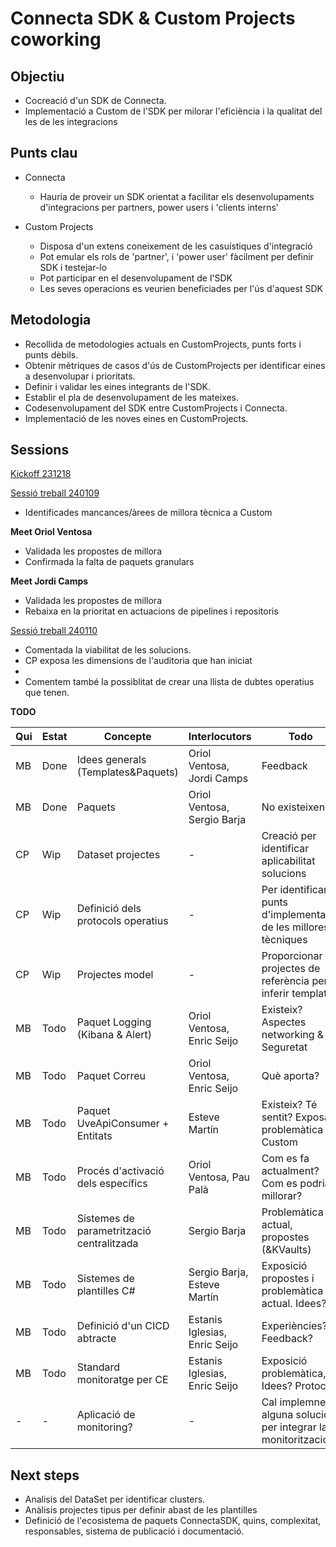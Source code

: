 # Connecta SDK & Custom Projects coworking

## Objectiu

- Cocreació d'un SDK de Connecta.
- Implementació a Custom de l'SDK per milorar l'eficiència i la qualitat del les de les integracions

## Punts clau

- Connecta

  - Hauria de proveir un SDK orientat a facilitar els desenvolupaments d'integracions per partners, power users i 'clients interns'

- Custom Projects

  - Disposa d'un extens coneixement de les casuístiques d'integració
  - Pot emular els rols de 'partner', i 'power user' fàcilment per definir SDK i testejar-lo
  - Pot participar en el desenvolupament de l'SDK
  - Les seves operacions es veurien beneficiades per l'ús d'aquest SDK

## Metodologia

- Recollida de metodologies actuals en CustomProjects, punts forts i punts dèbils.
- Obtenir mètriques de casos d'ús de CustomProjects per identificar eines a desenvolupar i prioritats.
- Definir i validar les eines integrants de l'SDK.
- Establir el pla de desenvolupament de les mateixes.
- Codesenvolupament del SDK entre CustomProjects i Connecta.
- Implementació de les noves eines en CustomProjects.

## Sessions

[Kickoff 231218](./meets/00_kickoff_231218.md)

[Sessió treball 240109](./meets/01_worksession_240109.md)

- Identificades mancances/àrees de millora tècnica a Custom

**Meet Oriol Ventosa**

- Validada les propostes de millora
- Confirmada la falta de paquets granulars

**Meet Jordi Camps**

- Validada les propostes de millora
- Rebaixa en la prioritat en actuacions de pipelines i repositoris

[Sessió treball 240110](#)

- Comentada la viabilitat de les solucions.
- CP exposa les dimensions de l'auditoria que han iniciat
-
- Comentem també la possiblitat de crear una llista de dubtes operatius que tenen.

**TODO**

| Qui | Estat | Concepte                                  | Interlocutors                 | Todo                                                            |
| --- | ----- | ----------------------------------------- | ----------------------------- | --------------------------------------------------------------- |
| MB  | Done  | Idees generals (Templates&Paquets)        | Oriol Ventosa, Jordi Camps    | Feedback                                                        |
| MB  | Done  | Paquets                                   | Oriol Ventosa, Sergio Barja   | No existeixen                                                   |
| CP  | Wip   | Dataset projectes                         | -                             | Creació per identificar aplicabilitat solucions                 |
| CP  | Wip   | Definició dels protocols operatius        | -                             | Per identificar punts d'implementaicó de les millores tècniques |
| CP  | Wip   | Projectes model                           | -                             | Proporcionar projectes de referència per inferir templates      |
| MB  | Todo  | Paquet Logging (Kibana & Alert)           | Oriol Ventosa, Enric Seijo    | Existeix? Aspectes networking & Seguretat                       |
| MB  | Todo  | Paquet Correu                             | Oriol Ventosa, Enric Seijo    | Què aporta?                                                     |
| MB  | Todo  | Paquet UveApiConsumer + Entitats          | Esteve Martín                 | Existeix? Té sentit? Exposar problemàtica Custom                |
| MB  | Todo  | Procés d'activació dels específics        | Oriol Ventosa, Pau Palà       | Com es fa actualment? Com es podria millorar?                   |
| MB  | Todo  | Sistemes de parametrització centralitzada | Sergio Barja                  | Problemàtica actual, propostes (&KVaults)                       |
| MB  | Todo  | Sistemes de plantilles C#                 | Sergio Barja, Esteve Martín   | Exposició propostes i problemàtica actual. Idees?               |
| MB  | Todo  | Definició d'un CICD abtracte              | Estanis Iglesias, Enric Seijo | Experiències? Feedback?                                         |
| MB  | Todo  | Standard monitoratge per CE               | Estanis Iglesias, Enric Seijo | Exposició problemàtica, Idees? Protocol?                        |
| -   | -     | Aplicació de monitoring?                  | -                             | Cal implemnetar alguna solució per integrar la monitorització?  |

## Next steps

- Analisis del DataSet per identificar clusters.
- Anàlisis projectes tipus per definir abast de les plantilles
- Definició de l'ecosistema de paquets ConnectaSDK, quins, complexitat, responsables, sistema de publicació i documentació.
